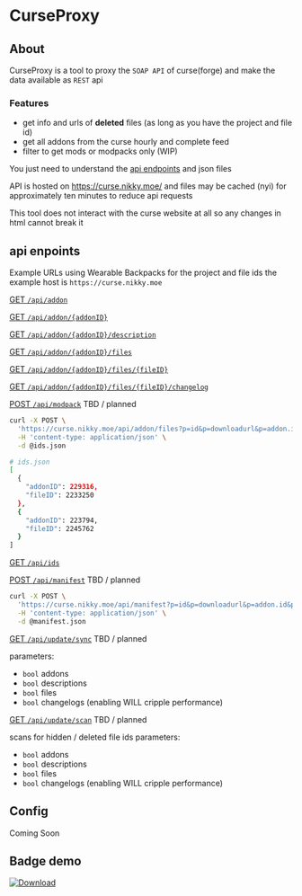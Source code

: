 # CurseProxy

## About

CurseProxy is a tool to proxy the `SOAP API` of curse(forge) and make the data available as `REST` api

### Features
- get info and urls of **deleted** files (as long as you have the project and file id)
- get all addons from the curse hourly and complete feed
- filter to get mods or modpacks only (WIP)

You just need to understand the [api endpoints](#api-enpoints) and json files

API is hosted on https://curse.nikky.moe/ and files may be cached (nyi) for approximately ten minutes to reduce api requests

This tool does not interact with the curse website at all so any changes in html cannot break it

## api enpoints

Example URLs using Wearable Backpacks for the project and file ids
the example host is `https://curse.nikky.moe`

[GET `/api/addon`](https://curse.nikky.moe/api/addon)

[GET `/api/addon/{addonID}`](https://curse.nikky.moe/api/addon/287323)

[GET `/api/addon/{addonID}/description`](https://curse.nikky.moe/api/addon/287323/description)

[GET `/api/addon/{addonID}/files`](https://curse.nikky.moe/api/addon/287323/files)

[GET `/api/addon/{addonID}/files/{fileID}`](https://curse.nikky.moe/api/addon/287323/files/2535294)

[GET `/api/addon/{addonID}/files/{fileID}/changelog`](https://curse.nikky.moe/api/addon/287323/files/2535294/changelog)

[POST `/api/modpack`](https://curse.nikky.moe/api/addon/files) TBD / planned

```sh
curl -X POST \
  'https://curse.nikky.moe/api/addon/files?p=id&p=downloadurl&p=addon.id&p=addon.name&p=addon.categorysection.name&p=addon.categorysection.packagetype&p=addon.categorysection.path' \
  -H 'content-type: application/json' \
  -d @ids.json

# ids.json
[
  {  
    "addonID": 229316,
    "fileID": 2233250
  },
  {  
    "addonID": 223794,
    "fileID": 2245762
  }
]
```

[GET `/api/ids`](https://curse.nikky.moe/api/ids)


[POST `/api/manifest`](https://curse.nikky.moe/api/manifest) TBD / planned

```sh
curl -X POST \
  'https://curse.nikky.moe/api/manifest?p=id&p=downloadurl&p=addon.id&p=addon.name&p=addon.categorysection.name&p=addon.categorysection.packagetype&p=addon.categorysection.path' \
  -H 'content-type: application/json' \
  -d @manifest.json
```

[GET `/api/update/sync`](https://curse.nikky.moe/api/update/sync) TBD / planned

parameters:

- `bool` addons
- `bool` descriptions
- `bool` files
- `bool` changelogs (enabling WILL cripple performance)

[GET `/api/update/scan`](https://curse.nikky.moe/api/update/scan) TBD / planned

scans for hidden / deleted file ids
parameters:

- `bool` addons
- `bool` descriptions
- `bool` files
- `bool` changelogs (enabling WILL cripple performance)

## Config

Coming Soon

## Badge demo

[![Download](https://curse.nikky.moe/api/img/287323)](https://curse.nikky.moe/api/url/287323)
